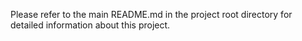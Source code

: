Please refer to the main README.md in the project root directory for detailed information about this project.